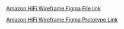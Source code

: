 
[Amazon HiFi Wireframe Figma File link](https://www.figma.com/design/A91JGFcvm5JRbRU0fkChFr/Hi-Fi-Wireframes?node-id=0-1&t=7u9qJxJmCRx515uO-1)


[Amazon HiFi Wireframe Figma Prototype Link](https://www.figma.com/proto/A91JGFcvm5JRbRU0fkChFr/Hi-Fi-Wireframes?page-id=0%3A1&node-id=1-1561&p=f&viewport=505%2C-50%2C0.3&t=Rjq3yBdgZg0L8iFO-1&scaling=scale-down&content-scaling=fixed&starting-point-node-id=1%3A1137)
